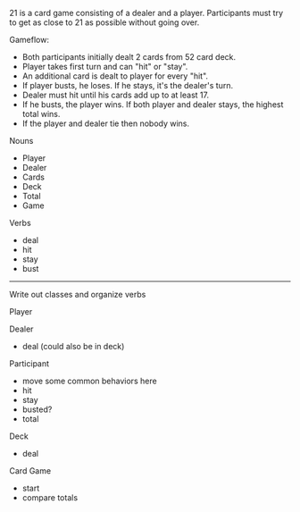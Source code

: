 21 is a card game consisting of a dealer and a player.  Participants must try to get as close to 21 as possible without going over.

Gameflow:
- Both participants initially dealt 2 cards from 52 card deck.
- Player takes first turn and can "hit" or "stay".
- An additional card is dealt to player for every "hit".
- If player busts, he loses.  If he stays, it's the dealer's turn.
- Dealer must hit until his cards add up to at least 17.
- If he busts, the player wins.  If both player and dealer stays, the highest total wins.
- If the player and dealer tie then nobody wins.

Nouns
- Player
- Dealer
- Cards
- Deck
- Total
- Game

Verbs
- deal
- hit
- stay
- bust

--------------------------------------------------
Write out classes and organize verbs

Player

Dealer
- deal (could also be in deck)

Participant
- move some common behaviors here
- hit
- stay
- busted?
- total

Deck
- deal

Card
Game
- start
- compare totals